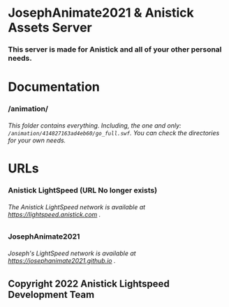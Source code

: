 # JosephAnimate2021 & Anistick Assets Server
### This server is made for Anistick and all of your other personal needs.
# Documentation
### /animation/
###### This folder contains everything. Including, the one and only: `/animation/414827163ad4eb60/go_full.swf`. You can check the directories for your own needs.
# URLs
### Anistick LightSpeed (URL No longer exists)
###### The Anistick LightSpeed network is available at https://lightspeed.anistick.com .
### JosephAnimate2021
###### Joseph's LightSpeed network is available at https://josephanimate2021.github.io .

## Copyright 2022 Anistick Lightspeed Development Team
